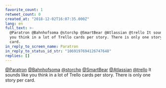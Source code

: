 ```yaml
---
favorite_count: 1
retweet_count: 0
created_at: "2018-12-02T16:07:35.000Z"
lang: en
full_text: >-
  @Paratron @Bahnhofsoma @storchp @SmartBear @Atlassian @trello It sounds like
  you think in a lot of Trello cards per story. There is only one story per
  card.
in_reply_to_screen_name: Paratron
in_reply_to_status_id_str: "1069197694126747648"
replies: []
---
```


[@Paratron](https://twitter.com/Paratron)
[@Bahnhofsoma](https://twitter.com/Bahnhofsoma)
[@storchp](https://twitter.com/storchp)
[@SmartBear](https://twitter.com/SmartBear)
[@Atlassian](https://twitter.com/Atlassian)
[@trello](https://twitter.com/trello) It sounds like you think in a lot of
Trello cards per story. There is only one story per card.
